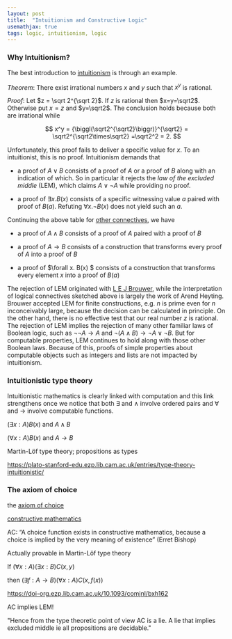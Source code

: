 ```yaml
---
layout: post
title:  "Intuitionism and Constructive Logic"
usemathjax: true 
tags: logic, intuitionism, logic
---
```


### Why Intuitionism?

The best introduction to [intuitionism](https://plato-stanford-edu.ezp.lib.cam.ac.uk/entries/logic-intuitionistic/) is through an example.

*Theorem*: There exist irrational numbers $x$ and $y$ such that $x^y$ is rational.

*Proof*: Let $z = \sqrt 2^{\sqrt 2}$. If $z$ is rational then $x=y=\sqrt2$. 
Otherwise put $x=z$ and $y=\sqrt2$. The conclusion holds because both are irrational while 

$$ x^y = {\biggl(\sqrt2^{\sqrt2}\biggr)}^{\sqrt2}
= \sqrt2^{\sqrt2\times\sqrt2} =\sqrt2^2 = 2. $$

Unfortunately, this proof fails to deliver a specific value for $x$. To an intuitionist, this is no proof. Intuitionism demands that

- a proof of $A\lor B$ consists of a proof of $A$ or a proof of $B$ along with an indication of which. So in particular it rejects the *law of the excluded middle* (LEM), which claims $A\lor \neg A$ while providing no proof.

- a proof of $\exists x. B(x)$ consists of a specific witnessing value $a$ paired with proof of $B(a)$. Refuting $\forall x. \neg B(x)$ does not yield such an $a$.

Continuing the above table for [other connectives](https://plato-stanford-edu.ezp.lib.cam.ac.uk/entries/intuitionistic-logic-development/), we have

- a proof of $A\land B$ consists of a proof of $A$ paired with a proof of $B$

- a proof of $A\to B$ consists of a construction that transforms every proof of $A$ into a proof of $B$

- a proof of $\forall x. B(x) $ consists of a construction that transforms every element $x$ into a proof of $B(a)$

The rejection of LEM originated with [L E J Brouwer](https://plato.stanford.edu/entries/brouwer/), while the interpretation of logical connectives sketched above is largely the work of Arend Heyting. Brouwer accepted LEM for finite constructions, e.g. $n$ is prime even for $n$ inconceivably large, because the decision can be calculated in principle. On the other hand, there is no effective test that our real number $z$ is rational. 
The rejection of LEM implies the rejection of many other familiar laws of Boolean logic, such as $\neg \neg A \to A$ and $\neg(A\land B) \to \neg A \lor \neg B$.
But for computable properties, LEM continues to hold along with those other Boolean laws.
Because of this, proofs of simple properties about computable objects such as integers and lists are not impacted by intuitionism.

### Intuitionistic type theory

Intuitionistic mathematics is clearly linked with computation and this link strengthens once we notice that both $\exists$ and $\land$ involve ordered pairs and $\forall$ and $\to$ involve computable functions.

 $(\exists x:A) B(x)$ and $A\land B$ 
 
 $(\forall x:A) B(x)$ and $A\to B$ 

Martin-Löf type theory; propositions as types

https://plato-stanford-edu.ezp.lib.cam.ac.uk/entries/type-theory-intuitionistic/

### The axiom of choice

the [axiom of choice](https://plato.stanford.edu/entries/mathematics-constructive/#AxioChoi)

[constructive mathematics](https://plato.stanford.edu/entries/mathematics-constructive/)

AC: “A choice function exists in constructive mathematics, because a choice is implied by the very meaning of existence” (Erret Bishop)

Actually provable in Martin-Löf type theory 

If $(\forall x:A) (\exists x:B) C(x,y)$ 

then  $(\exists f:A\to B) (\forall x:A) C(x,f(x))$ 

https://doi-org.ezp.lib.cam.ac.uk/10.1093/comjnl/bxh162

AC implies LEM!

"Hence from the type theoretic point of view AC is a lie. A lie that implies excluded middle ie all propositions are decidable."

